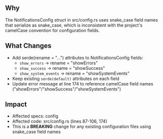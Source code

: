 ## Why
The NotificationsConfig struct in src/config.rs uses snake_case field names that serialize as snake_case, which is inconsistent with the project's camelCase convention for configuration fields.

## What Changes
- Add serde(rename = "...") attributes to NotificationsConfig fields:
  - `show_errors` → rename = "showErrors"
  - `show_success` → rename = "showSuccess"
  - `show_system_events` → rename = "showSystemEvents"
- Keep existing `serde(default)` attributes on each field
- Update error message at line 174 to reference camelCase field names ("showErrors"/"showSuccess"/"showSystemEvents")

## Impact
- Affected specs: config
- Affected code: src/config.rs (lines 87-106, 174)
- This is a **BREAKING** change for any existing configuration files using snake_case field names